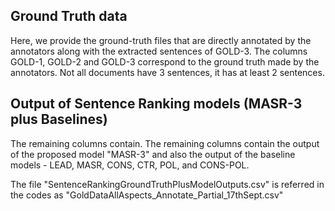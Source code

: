 ## Ground Truth data
Here, we provide the ground-truth files that are directly annotated by the annotators along with the extracted sentences of GOLD-3.
The columns GOLD-1, GOLD-2 and GOLD-3 correspond to the ground truth made by the annotators. Not all documents have 3 sentences, it has at least 2 sentences.

## Output of Sentence Ranking models (MASR-3 plus Baselines)
The remaining columns contain. The remaining columns contain the output of the proposed model "MASR-3" and also the output of the baseline models - LEAD, MASR, CONS, CTR, POL, and CONS-POL.

The file "SentenceRankingGroundTruthPlusModelOutputs.csv" is referred in the codes as "GoldDataAllAspects_Annotate_Partial_17thSept.csv"
